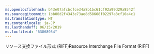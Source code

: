 ```yaml
---
ms.openlocfilehash: b43e07afcbcfce34a8b1bc61cf92a99d29a8542f
ms.sourcegitcommit: 1bb00d2f4343e73ae8d58668f02297a3cf10a4c1
ms.translationtype: HT
ms.contentlocale: ja-JP
ms.lasthandoff: 06/15/2019
ms.locfileid: "63868954"
---
```

<span data-ttu-id="94cb3-101">リソース交換ファイル形式 (RIFF)</span><span class="sxs-lookup"><span data-stu-id="94cb3-101">Resource Interchange File Format (RIFF)</span></span>